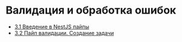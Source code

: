 # Валидация и обработка ошибок

- [3.1 Введение в NestJS пайпы](./3.1%20Introduction%20to%20NestJS%20Pipes)
- [3.2 Пайп валидации. Создание задачи](./3.2%20ValidationPipe%20Creating%20a%20Task)
